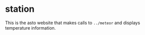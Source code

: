 # station

This is the asto website that makes calls to `../meteor` and displays temperature information.
